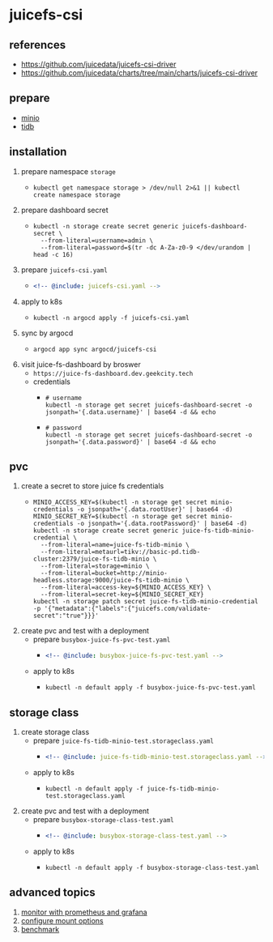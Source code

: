 # juicefs-csi

## references

* https://github.com/juicedata/juicefs-csi-driver
* https://github.com/juicedata/charts/tree/main/charts/juicefs-csi-driver

## prepare

* [minio](../../minio/README.md)
* [tidb](../../../database/tidb/README.md)

## installation

1. prepare namespace `storage`
    * ```shell
      kubectl get namespace storage > /dev/null 2>&1 || kubectl create namespace storage
      ```
2. prepare dashboard secret
    * ```shell
      kubectl -n storage create secret generic juicefs-dashboard-secret \
        --from-literal=username=admin \
        --from-literal=password=$(tr -dc A-Za-z0-9 </dev/urandom | head -c 16)
      ```
3. prepare `juicefs-csi.yaml`
    * ```yaml
      <!-- @include: juicefs-csi.yaml -->
      ```
4. apply to k8s
    * ```shell
      kubectl -n argocd apply -f juicefs-csi.yaml
      ```
5. sync by argocd
    * ```shell
      argocd app sync argocd/juicefs-csi
      ```
6. visit juice-fs-dashboard by broswer
    * `https://juice-fs-dashboard.dev.geekcity.tech`
    * credentials
        + ```shell
          # username
          kubectl -n storage get secret juicefs-dashboard-secret -o jsonpath='{.data.username}' | base64 -d && echo
          ```
        + ```shell
          # password
          kubectl -n storage get secret juicefs-dashboard-secret -o jsonpath='{.data.password}' | base64 -d && echo
          ```

## pvc

1. create a secret to store juice fs credentials
    * ```shell
      MINIO_ACCESS_KEY=$(kubectl -n storage get secret minio-credentials -o jsonpath='{.data.rootUser}' | base64 -d)
      MINIO_SECRET_KEY=$(kubectl -n storage get secret minio-credentials -o jsonpath='{.data.rootPassword}' | base64 -d)
      kubectl -n storage create secret generic juice-fs-tidb-minio-credential \
        --from-literal=name=juice-fs-tidb-minio \
        --from-literal=metaurl=tikv://basic-pd.tidb-cluster:2379/juice-fs-tidb-minio \
        --from-literal=storage=minio \
        --from-literal=bucket=http://minio-headless.storage:9000/juice-fs-tidb-minio \
        --from-literal=access-key=${MINIO_ACCESS_KEY} \
        --from-literal=secret-key=${MINIO_SECRET_KEY}
      kubectl -n storage patch secret juice-fs-tidb-minio-credential -p '{"metadata":{"labels":{"juicefs.com/validate-secret":"true"}}}'
      ```
2. create pvc and test with a deployment
    * prepare `busybox-juice-fs-pvc-test.yaml`
        + ```yaml
          <!-- @include: busybox-juice-fs-pvc-test.yaml -->
          ```
    * apply to k8s
        + ```shell
          kubectl -n default apply -f busybox-juice-fs-pvc-test.yaml
          ```

## storage class

1. create storage class
    * prepare `juice-fs-tidb-minio-test.storageclass.yaml`
        + ```yaml
          <!-- @include: juice-fs-tidb-minio-test.storageclass.yaml -->
          ```
    * apply to k8s
        + ```shell
          kubectl -n default apply -f juice-fs-tidb-minio-test.storageclass.yaml
          ```
2. create pvc and test with a deployment
    * prepare `busybox-storage-class-test.yaml`
        + ```yaml
          <!-- @include: busybox-storage-class-test.yaml -->
          ```
    * apply to k8s
        + ```shell
          kubectl -n default apply -f busybox-storage-class-test.yaml
          ```

## advanced topics

1. [monitor with prometheus and grafana](advanced/monitor-with-prometheus-and-grafana/README.md)
2. [configure mount options](advanced/configure-mount-options/README.md)
3. [benchmark](advanced/benchmark/README.md)
